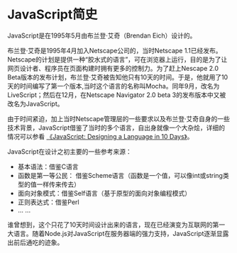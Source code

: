 # JavaScript简史

JavaScript是在1995年5月由布兰登·艾奇（Brendan Eich）设计的。

布兰登·艾奇是1995年4月加入Netscape公司的，当时Netscape 1.1已经发布。Netscape的计划是提供一种“胶水式的语言”，可在浏览器上运行，目的是为了让网页设计者、程序员在页面构建时拥有更多的控制力。为了赶上Nescape 2.0 Beta版本的发布计划，布兰登·艾奇被告知他只有10天的时间。于是，他就用了10天的时间编写了第一个版本,当时这个语言的名称叫Mocha。同年9月，改名为LiveScript；然后在12月，在Netscape Navigator 2.0 beta 3的发布版本中又被改名为JavaScript。

由于时间紧迫，加上当时Netscape管理层的一些要求以及布兰登·艾奇自身的一些技术背景，JavaScript借鉴了当时的多个语言，自出身就像一个大杂烩，详细的情况可以参看 [《JavaScript: Designing a Language in 10 Days》](https://www.computer.org/csdl/mags/co/2012/02/mco2012020007.pdf)。

JavaScript在设计之初主要的一些参考来源：

- 基本语法：借鉴C语言
- 函数是第一等公民： 借鉴Scheme语言（函数是一个值，可以像int或string类型的值一样传来传去）
- 面向对象模式：借鉴Self语言（基于原型的面向对象编程模式）
- 正则表达式：借鉴Perl
- ... ...

谁曾想到，这个只花了10天时间设计出来的语言，现在已经演变为互联网的第一大语言。随着Node.js对JavaScript在服务器端的强力支持，JavaScript逐渐显露出前后通吃的迹象。


